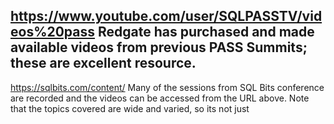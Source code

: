 https://www.youtube.com/user/SQLPASSTV/videos%20pass
Redgate has purchased and made available videos from previous PASS Summits; these are excellent resource.
-----------------------------------------------------------------------------
https://sqlbits.com/content/
Many of the sessions from SQL Bits conference are recorded and the videos can be accessed from the URL above.  Note that the topics covered are wide and varied, so its not just 